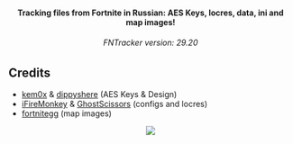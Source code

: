 <h4 align="center">Tracking files from Fortnite in Russian: AES Keys, locres, data, ini and map images!</h4>

<h6 align="center">FNTracker version: 29.20</h4>

## Credits

- [kem0x](https://github.com/kem0x/Fortnite-Aes-Keys-Archive) & [dippyshere](https://github.com/dippyshere/fortnite-aes-archive) (AES Keys & Design)
- [iFireMonkey](https://github.com/iFireMonkey/FortniteTracker) & [GhostScissors](https://github.com/GhostScissors/Fort-Tracker) (configs and locres)
- [fortnitegg](https://fortnite.gg/map-evolution) (map images)

<p align="center">
  </a>
  <a href="https://discord.gg/4ChcNKndEc">
      <img src="https://img.shields.io/discord/786169051880751104.svg?label=Discord&logo=discord&color=778cd4">
  </a>
</p>
